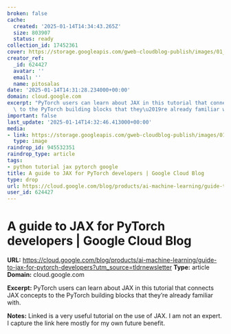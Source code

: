 ```yaml
---
broken: false
cache:
  created: '2025-01-14T14:34:43.265Z'
  size: 803907
  status: ready
collection_id: 17452361
cover: https://storage.googleapis.com/gweb-cloudblog-publish/images/01_-_AI__Machine_Learning_H1ZyZG8.max-2600x2600.jpg
creator_ref:
  _id: 624427
  avatar: ''
  email: ''
  name: pitosalas
date: '2025-01-14T14:31:28.234000+00:00'
domain: cloud.google.com
excerpt: "PyTorch users can learn about JAX in this tutorial that connects JAX concepts\
  \ to the PyTorch building blocks that they\u2019re already familiar with."
important: false
last_update: '2025-01-14T14:32:46.413000+00:00'
media:
- link: https://storage.googleapis.com/gweb-cloudblog-publish/images/01_-_AI__Machine_Learning_H1ZyZG8.max-2600x2600.jpg
  type: image
raindrop_id: 945532351
raindrop_type: article
tags:
- python tutorial jax pytorch google
title: A guide to JAX for PyTorch developers | Google Cloud Blog
type: drop
url: https://cloud.google.com/blog/products/ai-machine-learning/guide-to-jax-for-pytorch-developers?utm_source=tldrnewsletter
user_id: 624427
---
```


# A guide to JAX for PyTorch developers | Google Cloud Blog

**URL:** https://cloud.google.com/blog/products/ai-machine-learning/guide-to-jax-for-pytorch-developers?utm_source=tldrnewsletter
**Type:** article
**Domain:** cloud.google.com

**Excerpt:** PyTorch users can learn about JAX in this tutorial that connects JAX concepts to the PyTorch building blocks that they’re already familiar with.

**Notes:**
Linked is a very useful tutorial on the use of JAX. I am not an expert. I capture the link here mostly for my own future benefit. 
